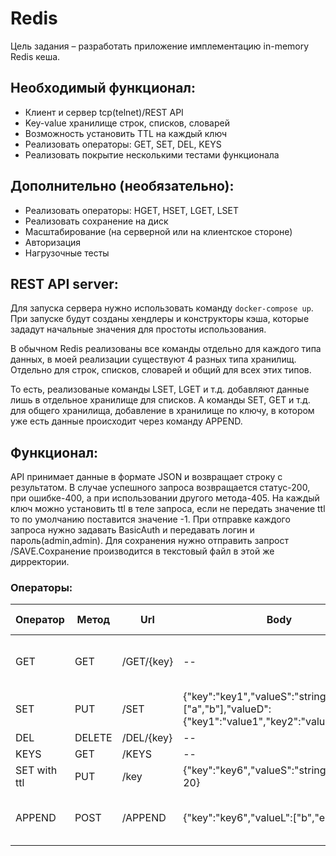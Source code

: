 # Redis

Цель задания – разработать приложение имплементацию in-memory Redis кеша.

## Необходимый функционал:

* Клиент и сервер tcp(telnet)/REST API
* Key-value хранилище строк, списков, словарей
* Возможность установить TTL на каждый ключ
* Реализовать операторы: GET, SET, DEL, KEYS
* Реализовать покрытие несколькими тестами функционала

## Дополнительно (необязательно):

* Реализовать операторы: HGET, HSET, LGET, LSET
* Реализовать сохранение на диск
* Масштабирование (на серверной или на клиентское стороне)
* Авторизация
* Нагрузочные тесты


## REST API server:

Для запуска сервера нужно использовать команду `docker-compose up`. При запуске будут созданы хендлеры и конструкторы кэша, которые зададут начальные значения для простоты использования.

В обычном Redis реализованы все команды отдельно для каждого типа данных, в моей реализации существуют 4 разных типа хранилищ. Отдельно для строк, списков, словарей и общий для всех этих типов.

То есть, реализованые команды LSET, LGET и т.д. добавляют данные лишь в отдельное хранилище для списков. А команды SET, GET и т.д. для общего хранилища, добавление в хранилище по ключу, в котором уже есть данные происходит через команду APPEND.

## Функционал:

API принимает данные в формате JSON и возвращает строку с результатом.
В случае успешного запроса возвращается статус-200, при ошибке-400, а при использовании другого метода-405.
На каждый ключ можно установить ttl в теле запроса, если не передать значение ttl то по умолчанию поставится значение -1.
При отправке каждого запроса нужно задавать BasicAuth и передавать логин и пароль(admin,admin).
Для сохранения нужно отправить запрост /SAVE.Сохранение производится в текстовый файл в этой же дирректории.

### Операторы:

| Оператор                | Метод | Url          | Body                                                         | Пример успешного ответа                                                                                                                    |
|-----------------------|--------|--------------|--------------------------------------------------------------|-----------------------------------------------------------------------------------------|
| GET                  | GET    | /GET/{key}            | --                                                           | Resp: &{ValueD:map[key1:value1 key2:value2] ValueL:[a b] ValueS:string ttl:-1}                                                            | --                                                               |
| SET                   | PUT    | /SET         | {"key":"key1","valueS":"string","valueL":["a","b"],"valueD":{"key1":"value1","key2":"value2"}}                                                          | Resp: OK                                  |
| DEL          | DELETE    | /DEL/{key}  | --                                                           | Resp: OK                                                                            |
| KEYS               | GET | /KEYS         | --                                                           | Resp: [key3 key5]                                                                                   | --                                                               |
| SET with ttl| PUT   | /key         | {"key":"key6","valueS":"string","ttl" : 20} |     Resp: OK       |
| APPEND          | POST | /APPEND| {"key":"key6","valueL":["b","e"]}  | Resp: &{ValueD:map[key1:value1 key2:value2] ValueL:[a b b e] ValueS:string ttl:-1}                                     |


